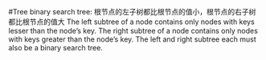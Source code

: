 #Tree
binary search tree: 根节点的左子树都比根节点的值小，根节点的右子树都比根节点的值大
The left subtree of a node contains only nodes with keys lesser than the node’s key.
The right subtree of a node contains only nodes with keys greater than the node’s key.
The left and right subtree each must also be a binary search tree.